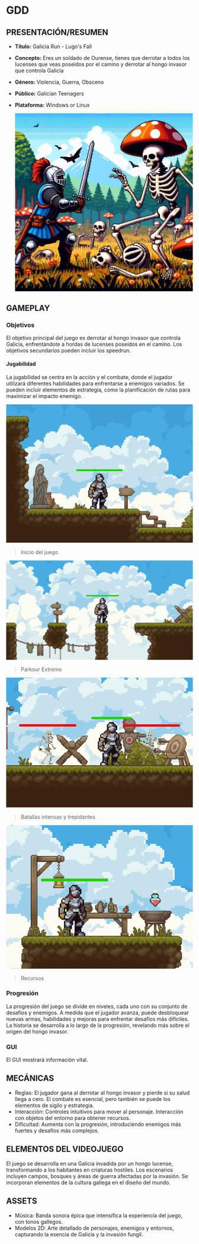 # GDD

## PRESENTACIÓN/RESUMEN

- **Título:** Galicia Run - Lugo's Fall
- **Concepto:** Eres un soldado de Ourense, tienes que derrotar a todos los lucenses que veas poseídos por el camino y derrotar al hongo invasor que controla Galicia
- **Género:** Violencia, Guerra, Obsceno
- **Público:** Galician Teenagers
- **Plataforma:** Windows or Linux

  ![Poster](IMG/PosterInicial.jpg)

## GAMEPLAY

### Objetivos

El objetivo principal del juego es derrotar al hongo invasor que controla Galicia, enfrentándote a hordas de lucenses poseídos en el camino. Los objetivos secundarios pueden incluir los speedrun.

#### Jugabilidad

La jugabilidad se centra en la acción y el combate, donde el jugador utilizará diferentes habilidades para enfrentarse a enemigos variados. Se pueden incluir elementos de estrategia, como la planificación de rutas para maximizar el impacto enemigo.

![1](IMG/InicioGame.png)  
> Inicio del juego

![1](IMG/InsaneParkour.png)  
> Parkour Extremo

![1](IMG/InsaneBattle.png)  
> Batallas intensas y trepidantes

![1](IMG/Healing.png)   
> Recursos


### Progresión

La progresión del juego se divide en niveles, cada uno con su conjunto de desafíos y enemigos. A medida que el jugador avanza, puede desbloquear nuevas armas, habilidades y mejoras para enfrentar desafíos más difíciles. La historia se desarrolla a lo largo de la progresión, revelando más sobre el origen del hongo invasor.

### GUI

El GUI mostrará información vital.

## MECÁNICAS

- Reglas: El jugador gana al derrotar al hongo invasor y pierde si su salud llega a cero. El combate es esencial, pero también se puede los elementos de sigilo y estrategia.
- Interacción: Controles intuitivos para mover al personaje. Interacción con objetos del entorno para obtener recursos.
- Dificultad: Aumenta con la progresión, introduciendo enemigos más fuertes y desafíos más complejos.

## ELEMENTOS DEL VIDEOJUEGO

El juego se desarrolla en una Galicia invadida por un hongo lucense, transformando a los habitantes en criaturas hostiles. Los escenarios incluyen campos, bosques y áreas de guerra afectadas por la invasión. Se incorporan elementos de la cultura gallega en el diseño del mundo.

## ASSETS

- Música: Banda sonora épica que intensifica la experiencia del juego, con tonos gallegos.
- Modelos 2D: Arte detallado de personajes, enemigos y entornos, capturando la esencia de Galicia y la invasión fungil.
